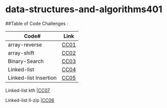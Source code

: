 # data-structures-and-algorithms401


##Table of Code Challenges :

Code#   |  Link
-----------|-----------
array-reverse     | [CC01](https://github.com/Aseelsamer/data-structures-and-algorithms401/tree/array-reverse)
array-shift      | [CC02](https://github.com/Aseelsamer/data-structures-and-algorithms401/tree/array-shift)
Binary-Search      | [CC03](https://github.com/Aseelsamer/data-structures-and-algorithms401/tree/array-binary-search)
Linked-list      | [CC04](https://github.com/Aseelsamer/data-structures-and-algorithms401/tree/linked-list)
Linked-list Insertion     | [CC05](https://github.com/Aseelsamer/data-structures-and-algorithms401/pull/5)

Linked-list kth     |[CC07](https://github.com/Aseelsamer/data-structures-and-algorithms401/pull/6)

Linked-list ll-zip  |[CC08](https://github.com/Aseelsamer/data-structures-and-algorithms401/pull/7)


